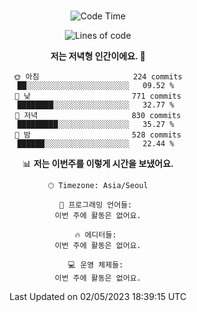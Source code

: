 <div align="center">

<br />

 <!--START_SECTION:waka-->
![Code Time](http://img.shields.io/badge/Code%20Time-497%20hrs%2047%20mins-blue)

![Lines of code](https://img.shields.io/badge/%EC%A0%80%EB%8A%94%20%EC%97%AC%ED%83%9C%EA%B9%8C%EC%A7%80%20-2.8%20million%20%EC%A4%84%EC%9D%98%20%EC%BD%94%EB%93%9C%EB%A5%BC%20%EC%9E%91%EC%84%B1%ED%96%88%EC%96%B4%EC%9A%94.-blue)

**저는 저녁형 인간이에요. 🦉** 

```text
🌞 아침                     224 commits         ██░░░░░░░░░░░░░░░░░░░░░░░   09.52 % 
🌆 낮　                     771 commits         ████████░░░░░░░░░░░░░░░░░   32.77 % 
🌃 저녁                     830 commits         █████████░░░░░░░░░░░░░░░░   35.27 % 
🌙 밤　                     528 commits         ██████░░░░░░░░░░░░░░░░░░░   22.44 % 
```


📊 **저는 이번주를 이렇게 시간을 보냈어요.** 

```text
🕑︎ Timezone: Asia/Seoul

💬 프로그래밍 언어들: 
이번 주에 활동은 없어요.

🔥 에디터들: 
이번 주에 활동은 없어요.

💻 운영 체제들: 
이번 주에 활동은 없어요.
```


 Last Updated on 02/05/2023 18:39:15 UTC
<!--END_SECTION:waka-->

</div>

